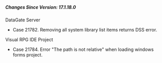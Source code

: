 <h5 id="SinceVersion">Changes Since Version: 17.1.18.0</h5>

<span class="changeNoteHeading">DataGate Server</span>
<ul>
    <li>Case 21782. Removing all system library list items returns DSS error.</li>
</ul>

<span class="changeNoteHeading">Visual RPG IDE Project</span>
<ul>
    <li>Case 21784. Error &quot;The path is not relative&quot; when loading windows forms project.</li>
</ul>